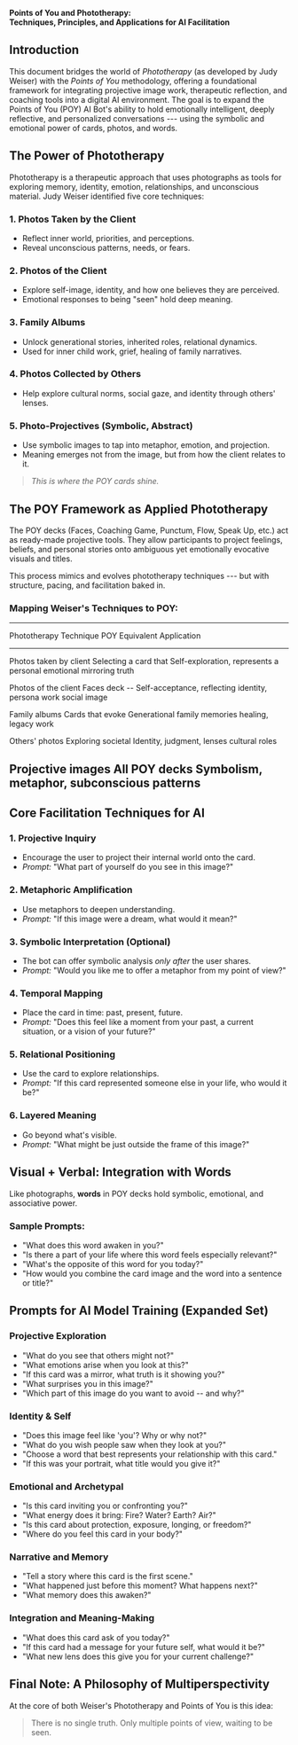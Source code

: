 **Points of You and Phototherapy:\
Techniques, Principles, and Applications for AI Facilitation**

## Introduction

This document bridges the world of *Phototherapy* (as developed by Judy
Weiser) with the *Points of You* methodology, offering a foundational
framework for integrating projective image work, therapeutic reflection,
and coaching tools into a digital AI environment. The goal is to expand
the Points of You (POY) AI Bot's ability to hold emotionally
intelligent, deeply reflective, and personalized conversations --- using
the symbolic and emotional power of cards, photos, and words.

## The Power of Phototherapy

Phototherapy is a therapeutic approach that uses photographs as tools
for exploring memory, identity, emotion, relationships, and unconscious
material. Judy Weiser identified five core techniques:

### 1. **Photos Taken by the Client**

-   Reflect inner world, priorities, and perceptions.
-   Reveal unconscious patterns, needs, or fears.

### 2. **Photos of the Client**

-   Explore self-image, identity, and how one believes they are
    perceived.
-   Emotional responses to being "seen" hold deep meaning.

### 3. **Family Albums**

-   Unlock generational stories, inherited roles, relational dynamics.
-   Used for inner child work, grief, healing of family narratives.

### 4. **Photos Collected by Others**

-   Help explore cultural norms, social gaze, and identity through
    others' lenses.

### 5. **Photo-Projectives (Symbolic, Abstract)**

-   Use symbolic images to tap into metaphor, emotion, and projection.
-   Meaning emerges not from the image, but from how the client relates
    to it.

> *This is where the POY cards shine.*

## The POY Framework as Applied Phototherapy

The POY decks (Faces, Coaching Game, Punctum, Flow, Speak Up, etc.) act
as ready-made projective tools. They allow participants to project
feelings, beliefs, and personal stories onto ambiguous yet emotionally
evocative visuals and titles.

This process mimics and evolves phototherapy techniques --- but with
structure, pacing, and facilitation baked in.

### Mapping Weiser's Techniques to POY:

  --------------------------------------------------------------------------
  Phototherapy Technique           POY Equivalent        Application
  -------------------------------- --------------------- -------------------
  Photos taken by client           Selecting a card that Self-exploration,
                                   represents a personal emotional mirroring
                                   truth                 

  Photos of the client             Faces deck --         Self-acceptance,
                                   reflecting identity,  persona work
                                   social image          

  Family albums                    Cards that evoke      Generational
                                   family memories       healing, legacy
                                                         work

  Others' photos                   Exploring societal    Identity, judgment,
                                   lenses                cultural roles

  Projective images                All POY decks         Symbolism,
                                                         metaphor,
                                                         subconscious
                                                         patterns
  --------------------------------------------------------------------------

## Core Facilitation Techniques for AI

### 1. **Projective Inquiry**

-   Encourage the user to project their internal world onto the card.
-   *Prompt:* "What part of yourself do you see in this image?"

### 2. **Metaphoric Amplification**

-   Use metaphors to deepen understanding.
-   *Prompt:* "If this image were a dream, what would it mean?"

### 3. **Symbolic Interpretation (Optional)**

-   The bot can offer symbolic analysis *only after* the user shares.
-   *Prompt:* "Would you like me to offer a metaphor from my point of
    view?"

### 4. **Temporal Mapping**

-   Place the card in time: past, present, future.
-   *Prompt:* "Does this feel like a moment from your past, a current
    situation, or a vision of your future?"

### 5. **Relational Positioning**

-   Use the card to explore relationships.
-   *Prompt:* "If this card represented someone else in your life, who
    would it be?"

### 6. **Layered Meaning**

-   Go beyond what's visible.
-   *Prompt:* "What might be just outside the frame of this image?"

## Visual + Verbal: Integration with Words

Like photographs, **words** in POY decks hold symbolic, emotional, and
associative power.

### Sample Prompts:

-   "What does this word awaken in you?"
-   "Is there a part of your life where this word feels especially
    relevant?"
-   "What's the opposite of this word for you today?"
-   "How would you combine the card image and the word into a sentence
    or title?"

## Prompts for AI Model Training (Expanded Set)

### Projective Exploration

-   "What do you see that others might not?"
-   "What emotions arise when you look at this?"
-   "If this card was a mirror, what truth is it showing you?"
-   "What surprises you in this image?"
-   "Which part of this image do you want to avoid -- and why?"

### Identity & Self

-   "Does this image feel like 'you'? Why or why not?"
-   "What do you wish people saw when they look at you?"
-   "Choose a word that best represents your relationship with this
    card."
-   "If this was your portrait, what title would you give it?"

### Emotional and Archetypal

-   "Is this card inviting you or confronting you?"
-   "What energy does it bring: Fire? Water? Earth? Air?"
-   "Is this card about protection, exposure, longing, or freedom?"
-   "Where do you feel this card in your body?"

### Narrative and Memory

-   "Tell a story where this card is the first scene."
-   "What happened just before this moment? What happens next?"
-   "What memory does this awaken?"

### Integration and Meaning-Making

-   "What does this card ask of you today?"
-   "If this card had a message for your future self, what would it be?"
-   "What new lens does this give you for your current challenge?"

## Final Note: A Philosophy of Multiperspectivity

At the core of both Weiser's Phototherapy and Points of You is this
idea:

> There is no single truth. Only multiple points of view, waiting to be
> seen.
